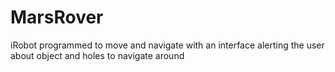 # MarsRover
iRobot programmed to move and navigate with an interface alerting the user about object and holes to navigate around
